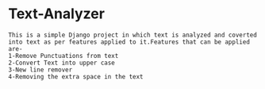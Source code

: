# Text-Analyzer

    This is a simple Django project in which text is analyzed and coverted into text as per features applied to it.Features that can be applied are-
    1-Remove Punctuations from text
    2-Convert Text into upper case
    3-New line remover
    4-Removing the extra space in the text
